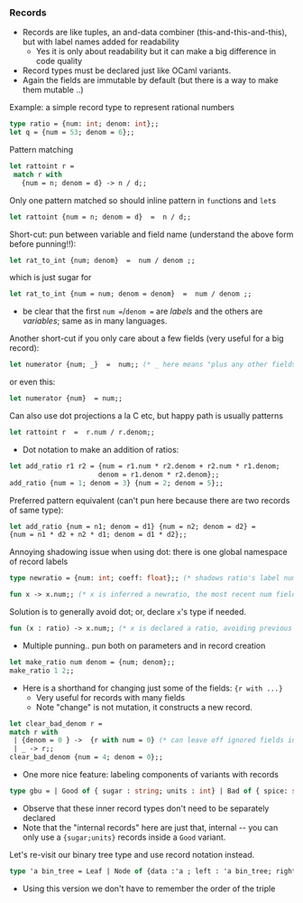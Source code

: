 
### Records
  - Records are like tuples, an and-data combiner (this-and-this-and-this), but with label names added for readability
    - Yes it is only about readability but it can make a big difference in code quality
  - Record types must be declared just like OCaml variants.
  - Again the fields are immutable by default (but there is a way to make them mutable ..)

Example: a simple record type to represent rational numbers

```ocaml
type ratio = {num: int; denom: int};;
let q = {num = 53; denom = 6};;
```

Pattern matching
```ocaml
let rattoint r =
 match r with
   {num = n; denom = d} -> n / d;;
```

Only one pattern matched so should inline pattern in `fun`ctions and `let`s
```ocaml
let rattoint {num = n; denom = d}  =  n / d;;
```

Short-cut: pun between variable and field name (understand the above form before punning!!):

```ocaml
let rat_to_int {num; denom}  =  num / denom ;;
```

which is just sugar for 

```ocaml
let rat_to_int {num = num; denom = denom}  =  num / denom ;;
```
 - be clear that the first `num =`/`denom =` are *labels* and the others are *variables*; same as in many languages.


Another short-cut if you only care about a few fields (very useful for a big record):
```ocaml
let numerator {num; _}  =  num;; (* _ here means "plus any other fields" )
```
or even this:
```ocaml
let numerator {num}  = num;;
```

Can also use dot projections a la C etc, but happy path is usually patterns
```ocaml
let rattoint r  =  r.num / r.denom;;
```

* Dot notation to make an addition of ratios:

```ocaml
let add_ratio r1 r2 = {num = r1.num * r2.denom + r2.num * r1.denom; 
                      denom = r1.denom * r2.denom};;
add_ratio {num = 1; denom = 3} {num = 2; denom = 5};;
```
Preferred pattern equivalent (can't pun here because there are two records of same type):
```ocaml
let add_ratio {num = n1; denom = d1} {num = n2; denom = d2} = 
{num = n1 * d2 + n2 * d1; denom = d1 * d2};;
```

Annoying shadowing issue when using dot: there is one global namespace of record labels
```ocaml
type newratio = {num: int; coeff: float};; (* shadows ratio's label num *)

fun x -> x.num;; (* x is inferred a newratio, the most recent num field defined *)
```
Solution is to generally avoid dot; or, declare `x`'s type if needed.  

```ocaml
fun (x : ratio) -> x.num;; (* x is declared a ratio, avoiding previous shadowing *)
```

* Multiple punning.. pun both on parameters and in record creation

```ocaml
let make_ratio num denom = {num; denom};;
make_ratio 1 2;;
```

* Here is a shorthand for changing just some of the fields: `{r with ...}`
  - Very useful for records with many fields
  - Note "change" is not mutation, it constructs a new record.

 ```ocaml
let clear_bad_denom r =
match r with
  | {denom = 0 } ->  {r with num = 0} (* can leave off ignored fields in pattern *)
  | _ -> r;;
clear_bad_denom {num = 4; denom = 0};;
``` 

* One more nice feature: labeling components of variants with records

```ocaml
type gbu = | Good of { sugar : string; units : int} | Bad of { spice: string; units : int} | Ugly
```
* Observe that these inner record types don't need to be separately declared
* Note that the "internal records" here are just that, internal -- you can only use a `{sugar;units}` records inside a `Good` variant.

Let's re-visit our binary tree type and use record notation instead.

```ocaml
type 'a bin_tree = Leaf | Node of {data :'a ; left : 'a bin_tree; right : 'a bin_tree}
```

* Using this version we don't have to remember the order of the triple
